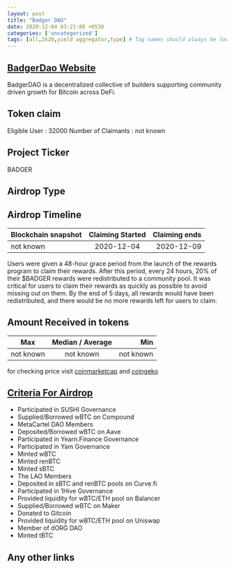```yaml
---
layout: post
title: "Badger DAO"
date: 2020-12-04 03:21:08 +0530
categories: ['uncategorized']
tags: [all,2k20,yield aggregator,type] # Tag names should always be lowercase
---
```





## [BadgerDao Website](https://app.badger.com/)

BadgerDAO is a decentralized collective of builders supporting community driven growth for Bitcoin across DeFi.

## Token claim

Eligible User : 32000
Number of Claimants : not known

## Project Ticker

BADGER

## Airdrop Type

## Airdrop Timeline

| Blockchain snapshot     | Claiming Started           | Claiming ends    |
| ----------------------- |:--------------------------:| ----------------:|
|       not known         |       2020-12-04           |   2020-12-09     |

Users were given a 48-hour grace period from the launch of the rewards program to claim their rewards. After this period, every 24 hours, 20% of their $BADGER rewards were redistributed to a community pool. It was critical for users to claim their rewards as quickly as possible to avoid missing out on them. By the end of 5 days, all rewards would have been redistributed, and there would be no more rewards left for users to claim.

## Amount Received in tokens  

| Max        |    Median / Average  |       Min    |
| ---------- |:--------------------:| ------------:|
| not known  |       not known      |  not known   |

for checking price visit [coinmarketcap](https://coinmarketcap.com/currencies/badger-dao) and [coingeko](https://www.coingecko.com/en/coins/badger-dao)

## [Criteria For Airdrop](https://badgerdao.medium.com/how-to-claim-your-badger-airdrop-bcab0bd3dc25)

* Participated in SUSHI Governance
* Supplied/Borrowed wBTC on Compound
* MetaCartel DAO Members
* Deposited/Borrowed wBTC on Aave
* Participated in Yearn.Finance Governance
* Participated in Yam Governance
* Minted wBTC
* Minted renBTC
* Minted sBTC
* The LAO Members
* Deposited in sBTC and renBTC pools on Curve.fi
* Participated in 1Hive Governance
* Provided liquidity for wBTC/ETH pool on Balancer
* Supplied/Borrowed wBTC on Maker
* Donated to Gitcoin
* Provided liquidity for wBTC/ETH pool on Uniswap
* Member of dORG DAO
* Minted tBTC

## Any other links
